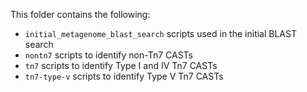 This folder contains the following:

  - `initial_metagenome_blast_search` scripts used in the initial BLAST search
  - `nontn7` scripts to identify non-Tn7 CASTs
  - `tn7` scripts to identify Type I and IV Tn7 CASTs 
  - `tn7-type-v` scripts to identify Type V Tn7 CASTs
